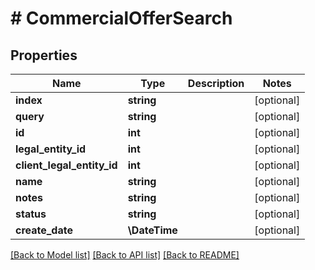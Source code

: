 # # CommercialOfferSearch

## Properties

Name | Type | Description | Notes
------------ | ------------- | ------------- | -------------
**index** | **string** |  | [optional]
**query** | **string** |  | [optional]
**id** | **int** |  | [optional]
**legal_entity_id** | **int** |  | [optional]
**client_legal_entity_id** | **int** |  | [optional]
**name** | **string** |  | [optional]
**notes** | **string** |  | [optional]
**status** | **string** |  | [optional]
**create_date** | **\DateTime** |  | [optional]

[[Back to Model list]](../../README.md#models) [[Back to API list]](../../README.md#endpoints) [[Back to README]](../../README.md)
